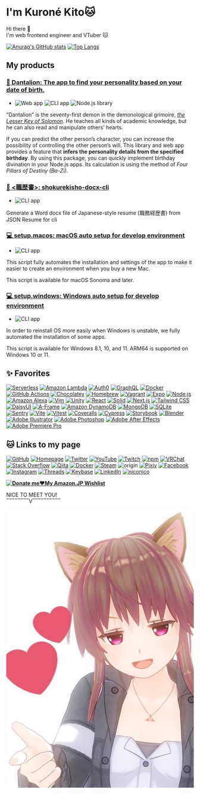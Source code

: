 # I'm **Kuroné Kito**🐱

Hi there 👋  
I'm web frontend engineer and VTuber 🐱

[![Anurag's GitHub stats](https://github-readme-stats.vercel.app/api?border_color=036&border_radius=28&count_private=true&include_all_commits=true&line_height=24&show_icons=true&theme=tokyonight&username=kurone-kito)](https://github.com/anuraghazra/github-readme-stats)
[![Top Langs](https://github-readme-stats.vercel.app/api/top-langs/?border_color=036&border_radius=28&card_width=445&count_private=true&exclude_repo=mic-test-for-oculus-quest&langs_count=8&layout=compact&show_icons=true&theme=tokyonight&username=kurone-kito)](https://github.com/anuraghazra/github-readme-stats)

## My products

### [**🦁 Dantalion**: The app to find your personality based on your date of birth.](https://kurone-kito.github.io/dantalion/)

- ![Web app](https://img.shields.io/badge/-Web_app-303)
  ![CLI app](https://img.shields.io/badge/-CLI_app-033)
  ![Node.js library](https://img.shields.io/badge/-Node.js_library-000)

“Dantalion” is the seventy-first demon in the demonological grimoire,
_[the Lesser Key of Solomon](https://en.wikipedia.org/wiki/The_Lesser_Key_of_Solomon)_.
He teaches all kinds of academic knowledge, but he can also read and
manipulate others’ hearts.

If you can predict the other person’s character, you can increase the
possibility of controlling the other person’s will.
This library and web app provides a feature that
**infers the personality details from the specified birthday**.
By using this package,
you can quickly implement birthday divination in your Node.js apps.
Its calculation is using the method of _Four Pillars of Destiny (Ba-Zi)_.

### [**📄 <職歴書>**: shokurekisho-docx-cli](https://github.com/kurone-kito/shokurekisho-docx-cli)

- ![CLI app](https://img.shields.io/badge/-CLI_app-033)

Generate a Word docx file of Japanese-style resume (職務経歴書) from JSON Resume for cli

### [**💻 setup.macos**: macOS auto setup for develop environment](https://github.com/kurone-kito/setup.macos)

- ![CLI app](https://img.shields.io/badge/-CLI_app-033)

This script fully automates the installation and settings of the app to
make it easier to create an environment when you buy a new Mac.

This script is available for macOS Sonoma and later.

### [**💻 setup.windows**: Windows auto setup for develop environment](https://github.com/kurone-kito/setup.windows)

- ![CLI app](https://img.shields.io/badge/-CLI_app-033)

In order to reinstall OS more easily when Windows is unstable,
we fully automated the installation of some apps.

This script is available for Windows 8.1, 10, and 11.
ARM64 is supported on Windows 10 or 11.

## ✨ Favorites

[![Serverless](https://img.shields.io/badge/-Serverless-000?logo=serverless&logoSize=auto)](https://www.serverless.com/)
[![Amazon Lambda](https://img.shields.io/badge/-Lambda-000?logo=awslambda&logoSize=auto)](https://aws.amazon.com/dynamodb/)
[![Auth0](https://img.shields.io/badge/-Auth0-000?logo=auth0&logoSize=auto)](https://auth0.com/)
[![GraphQL](https://img.shields.io/badge/-GraphQL-000?logo=graphql&logoColor=E10098&logoSize=auto)](https://graphql.org/)
[![Docker](https://img.shields.io/badge/-Docker-000?logo=docker&logoSize=auto)](https://www.docker.com/)
[![GitHub Actions](https://img.shields.io/badge/-GitHub_Actions-000?logo=githubactions&logoSize=auto)](https://github.com/features/actions)
[![Chocolatey](https://img.shields.io/badge/-Chocolatey-000?logo=chocolatey&logoSize=auto)](https://chocolatey.org/)
[![Homebrew](https://img.shields.io/badge/-Homebrew-000?logo=homebrew&logoSize=auto)](https://brew.sh/)
[![Vagrant](https://img.shields.io/badge/-Vagrant-000?logo=vagrant&logoColor=1868F2&logoSize=auto)](https://www.vagrantup.com/)
[![Expo](https://img.shields.io/badge/-Expo-000?logo=expo&logoSize=auto)](https://expo.dev/)
[![Node.js](https://img.shields.io/badge/-Node.js-000?logo=nodedotjs&logoSize=auto)](https://nodejs.org/)
[![Amazon Alexa](https://img.shields.io/badge/-Amazon_Alexa-000?logo=amazonalexa&logoSize=auto)](https://developer.amazon.com/alexa)
[![Vim](https://img.shields.io/badge/-Vim-000?logo=vim&logoColor=019733&logoSize=auto)](https://www.vim.org/)
[![Unity](https://img.shields.io/badge/-Unity-000?logo=unity&logoSize=auto)](https://unity.com/)
[![React](https://img.shields.io/badge/-React-000?logo=React&logoSize=auto)](https://reactjs.org/)
[![Solid](https://img.shields.io/badge/-Solid-000?logo=Solid&logoSize=auto)](https://solidjs.com/)
[![Next.js](https://img.shields.io/badge/-Next.js-000?logo=nextdotjs&logoSize=auto)](https://nextjs.org/)
[![Tailwind CSS](https://img.shields.io/badge/-Tailwind_CSS-000?logo=tailwindcss&logoSize=auto)](https://tailwindcss.com/)
[![DaisyUI](https://img.shields.io/badge/-DaisyUI-000?logo=DaisyUI&logoSize=auto)](https://daisyui.com/)
[![A-Frame](https://img.shields.io/badge/-A--Frame-000?logo=aframe&logoSize=auto)](https://aframe.io/)
[![Amazon DynamoDB](https://img.shields.io/badge/-DynamoDB-000?logo=amazondynamodb&logoColor=4053D6&logoSize=auto)](https://aws.amazon.com/dynamodb/)
[![MongoDB](https://img.shields.io/badge/-MongoDB-000?logo=mongodb&logoSize=auto)](https://www.mongodb.com/)
[![SQLite](https://img.shields.io/badge/-SQLite-000?logo=sqlite&logoSize=auto)](https://www.sqlite.org/)
[![Sentry](https://img.shields.io/badge/-Sentry-000?logo=sentry&logoSize=auto)](https://sentry.io/)
[![Vite](https://img.shields.io/badge/-Vite-000?logo=Vite&logoSize=auto)](https://vite.dev/)
[![Vitest](https://img.shields.io/badge/-Vitest-000?logo=Vite&logoSize=auto)](https://vitest.dev/)
[![Coveralls](https://img.shields.io/badge/-Coveralls-000?logo=coveralls&logoSize=auto)](https://coveralls.io/)
[![Cypress](https://img.shields.io/badge/-Cypress-000?logo=cypress&logoSize=auto)](https://www.cypress.io/)
[![Storybook](https://img.shields.io/badge/-Storybook-000?logo=storybook&logoSize=auto)](https://storybook.js.org/)
[![Blender](https://img.shields.io/badge/-Blender-000?logo=blender&logoSize=auto)](https://www.blender.org/)
[![Adobe Illustrator](https://img.shields.io/badge/-Illustrator-000?logo=adobeillustrator&logoSize=auto)](https://www.adobe.com/products/illustrator.html)
[![Adobe Photoshop](https://img.shields.io/badge/-Photoshop-000?logo=adobephotoshop&logoSize=auto)](https://www.adobe.com/products/photoshop.html)
[![Adobe After Effects](https://img.shields.io/badge/-AfterEffects-000?logo=adobeaftereffects&logoSize=auto)](https://www.adobe.com/products/aftereffects.html)
[![Adobe Premiere Pro](https://img.shields.io/badge/-Premiere_Pro-000?logo=adobepremierepro&logoSize=auto)](https://www.adobe.com/products/premiere.html)

## 🐱 Links to my page

[![GitHub](https://img.shields.io/badge/-Here!_%F0%9F%90%B1-000?color=FFF&logo=github&logoColor=181717&logoSize=auto)](https://github.com/kurone-kito)
[![Homepage](https://img.shields.io/badge/-https%3A%2F%2Fkit.black%2F-000?labelColor=FFF&logo=netlify&logoSize=auto)](https://kit.black/)
[![Twitter](https://img.shields.io/badge/-%40kurone__kito-000?labelColor=CCC&logo=x&logoColor=333&logoSize=auto)](https://x.com/kurone_kito)
[![YouTube](https://img.shields.io/badge/-kurone__kito-000?labelColor=FFF&logo=youtube&logoColor=F00&logoSize=auto)](https://youtube.com/c/kuronekito)
[![Twitch](https://img.shields.io/badge/-kurone__kito-000?labelColor=FFF&logo=twitch&logoSize=auto)](https://www.twitch.tv/kurone_kito)
[![npm](https://img.shields.io/badge/-%40kurone--kito-000?labelColor=FFF&logo=npm&logoColor=CC3534&logoSize=auto)](https://www.npmjs.com/~kurone-kito)
[![VRChat](https://img.shields.io/badge/-kurone--kito-000?labelColor=FFF&logo=VRChat&logoColor=000&logoSize=auto)](https://vrchat.com/home/user/usr_4e529c16-8045-47fa-8deb-efeec9d73cba)
[![Stack Overflow](https://img.shields.io/badge/-kurone--kito-000?logo=stackoverflow&logoSize=auto)](https://stackoverflow.com/users/10965755/kurone-kito)
[![Qiita](https://img.shields.io/badge/-kurone--kito-000?logo=qiita&logoSize=auto)](https://qiita.com/kurone-kito)
[![Docker](https://img.shields.io/badge/-kuronekito-000?logo=docker&logoSize=auto)](https://hub.docker.com/u/kuronekito)
[![Steam](https://img.shields.io/badge/-kurone__kito-000?logo=steam&logoSize=auto)](https://steamcommunity.com/id/kurone_kito/)
![origin](https://img.shields.io/badge/-kito--kurone-000?logo=origin&logoSize=auto)
[![Pixiv](https://img.shields.io/badge/-kurone__kito-000?logo=pixiv&logoSize=auto)](https://www.pixiv.net/users/43011580)
[![Facebook](https://img.shields.io/badge/-kurone.kito-000?logo=facebook&logoSize=auto)](https://www.facebook.com/krone.kito/)
[![Instagram](https://img.shields.io/badge/-kurone__kito-000?logo=instagram&logoSize=auto)](https://www.instagram.com/kurone_kito/)
[![Threads](https://img.shields.io/badge/-kurone.kito-000?logo=threads&logoSize=auto)](https://www.threads.net/@kurone_kito)
[![Keybase](https://img.shields.io/badge/-kurone__kito-000?logo=keybase&logoSize=auto)](https://keybase.io/kurone_kito)
[![LinkedIn](https://img.shields.io/badge/-kurone--kito-000?logo=linkedin&logoColor=0A66C2&logoSize=auto)](https://www.linkedin.com/in/kurone-kito/)
[![niconico](https://img.shields.io/badge/-87247457-000?logo=niconico&logoColor=F3E8E5&logoSize=auto)](https://www.nicovideo.jp/user/87247457)

**[![Donate me❤️My Amazon.JP Wishlist](https://img.shields.io/badge/-%2ADonate_me%E2%9D%A4My_Amazon.JP_wishlist%2A-000?color=EAEDED&labelColor=232F3E&logo=amazon&logoSize=auto&style=for-the-badge)](https://www.amazon.co.jp/hz/wishlist/ls/27C22EN4MOBL8)**

NICE TO MEET YOU!  
‾‾‾‾‾‾‾‾V‾‾‾‾‾‾‾‾‾‾

![🐱 Kurone Kito avatar](https://raw.githubusercontent.com/kurone-kito/kurone-kito/master/kito01.jpg)

<!--
**kurone-kito/kurone-kito** is a ✨ _special_ ✨ repository
because its `README.md` (this file) appears on your GitHub profile.

Here are some ideas to get you started:

- 🔭 I’m currently working on ...
- 🌱 I’m currently learning ...
- 👯 I’m looking to collaborate on ...
- 🤔 I’m looking for help with ...
- 💬 Ask me about ...
- 📫 How to reach me: ...
- 😄 Pronouns: ...
- ⚡ Fun fact: ...
-->
